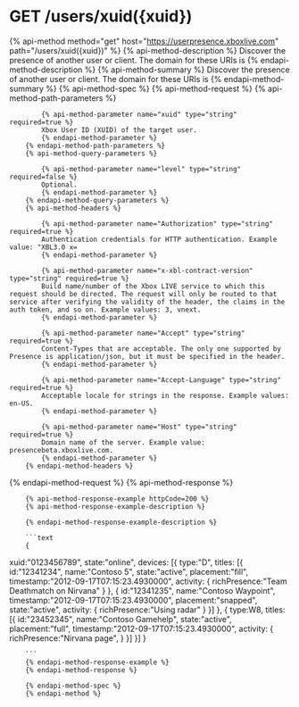 # GET /users/xuid({xuid})

{% api-method method="get" host="https://userpresence.xboxlive.com" path="/users/xuid({xuid})" %}
        {% api-method-description %}
        Discover the presence of another user or client. The domain for these URIs is 
        {% endapi-method-description %}
        {% api-method-summary %}
        Discover the presence of another user or client. The domain for these URIs is 
        {% endapi-method-summary %}
        {% api-method-spec %}
        {% api-method-request %}
        {% api-method-path-parameters %}
        
            {% api-method-parameter name="xuid" type="string" required=true %}
            Xbox User ID (XUID) of the target user.
            {% endapi-method-parameter %}
        {% endapi-method-path-parameters %}
        {% api-method-query-parameters %}
        
            {% api-method-parameter name="level" type="string" required=false %}
            Optional. 
            {% endapi-method-parameter %}
        {% endapi-method-query-parameters %}
        {% api-method-headers %}
        
            {% api-method-parameter name="Authorization" type="string" required=true %}
            Authentication credentials for HTTP authentication. Example value: "XBL3.0 x=
            {% endapi-method-parameter %}

            {% api-method-parameter name="x-xbl-contract-version" type="string" required=true %}
            Build name/number of the Xbox LIVE service to which this request should be directed. The request will only be routed to that service after verifying the validity of the header, the claims in the auth token, and so on. Example values: 3, vnext.
            {% endapi-method-parameter %}

            {% api-method-parameter name="Accept" type="string" required=true %}
            Content-Types that are acceptable. The only one supported by Presence is application/json, but it must be specified in the header.
            {% endapi-method-parameter %}

            {% api-method-parameter name="Accept-Language" type="string" required=true %}
            Acceptable locale for strings in the response. Example values: en-US.
            {% endapi-method-parameter %}

            {% api-method-parameter name="Host" type="string" required=true %}
            Domain name of the server. Example value: presencebeta.xboxlive.com.
            {% endapi-method-parameter %}
        {% endapi-method-headers %}
{% endapi-method-request %}
        {% api-method-response %}
        
        {% api-method-response-example httpCode=200 %}
        {% api-method-response-example-description %}
        
        {% endapi-method-response-example-description %}
        
        ```text
        {
  xuid:"0123456789",
  state:"online",
  devices:
  [{
    type:"D",
    titles:
    [{
      id:"12341234",
      name:"Contoso 5",
      state:"active",
      placement:"fill",
      timestamp:"2012-09-17T07:15:23.4930000",
      activity:
      {
        richPresence:"Team Deathmatch on Nirvana"
      }
    },
    {
      id:"12341235",
      name:"Contoso Waypoint",
      timestamp:"2012-09-17T07:15:23.4930000",
      placement:"snapped",
      state:"active",
      activity:
      {
        richPresence:"Using radar"
      }
    }]
  },
  {
    type:W8,
    titles:
    [{
      id:"23452345",
      name:"Contoso Gamehelp",
      state:"active",
      placement:"full",
      timestamp:"2012-09-17T07:15:23.4930000",
      activity:
      {
        richPresence:"Nirvana page",
      }
    }]
  }]
}

        ```
        {% endapi-method-response-example %}
        {% endapi-method-response %}
        
        {% endapi-method-spec %}
        {% endapi-method %}